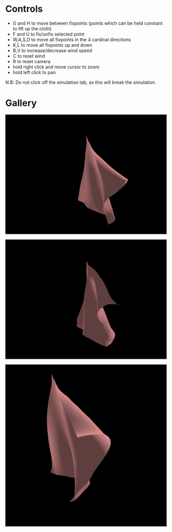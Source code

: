 # Controls

- G and H to move between fixpoints (points which can be held constant to lift up the cloth)
- F and U to fix/unfix selected point
- W,A,S,D to move all fixpoints in the 4 cardinal directions
- K,L to move all fixpoints up and down
- B,V to increase/decrease wind speed
- C to reset wind
- R to reset camera
- hold right click and move cursor to zoom
- hold left click to pan


N.B: Do not click off the simulation tab, as this will break the simulation.

# Gallery
![img1](imgs/cloth1.png)

![img2](imgs/cloth2.png)

![img3](imgs/cloth3.png)
